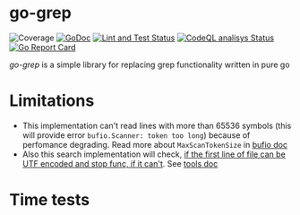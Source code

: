 # go-grep
![Coverage](https://img.shields.io/badge/Coverage-100.0%25-brightgreen)
[![GoDoc](https://godoc.org/github.com/alex123012/go-grep?status.svg)](https://pkg.go.dev/github.com/alex123012/go-grep) [![Lint and Test Status](https://github.com/alex123012/go-grep/actions/workflows/lint-and-test.yml/badge.svg)](https://github.com/alex123012/go-grep/actions) [![CodeQL analisys Status](https://github.com/alex123012/go-grep/actions/workflows/codeql-analysis.yml/badge.svg)](https://github.com/alex123012/go-grep/actions) [![Go Report Card](https://goreportcard.com/badge/github.com/alex123012/go-grep)](https://goreportcard.com/report/github.com/alex123012/go-grep)

*go-grep* is a simple library for replacing grep functionality written in pure go

# Limitations
* This implementation can't read lines with more than 65536 symbols (this will provide error ```bufio.Scanner: token too long```) because of perfomance degrading. Read more about ```MaxScanTokenSize``` in [bufio doc](https://pkg.go.dev/bufio#pkg-constants)
 * Also this search implementation will check, [if the first line of file can be UTF encoded and stop func, if it can't](./finder.go#L150). See [tools doc](https://pkg.go.dev/golang.org/x/tools/godoc/util#IsText)


# Time tests

<!--START_SECTION:update_image-->
<!--END_SECTION:update_image-->